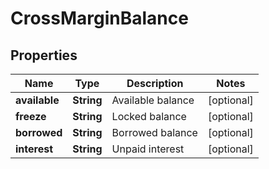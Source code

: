 
# CrossMarginBalance

## Properties

Name | Type | Description | Notes
------------ | ------------- | ------------- | -------------
**available** | **String** | Available balance |  [optional]
**freeze** | **String** | Locked balance |  [optional]
**borrowed** | **String** | Borrowed balance |  [optional]
**interest** | **String** | Unpaid interest |  [optional]

